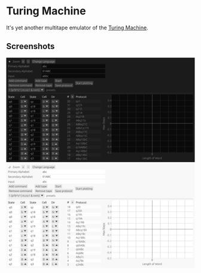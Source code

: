 <!--
SPDX-FileCopyrightText: 2024 k4leg <pOgtq@yandex.com>

SPDX-License-Identifier: CC-BY-SA-4.0
-->

# Turing Machine

It's yet another multitape emulator of the [Turing Machine][turing_machine].

## Screenshots

![Dark theme](static/dark.png)
![Light theme](static/light.png)

[turing_machine]: https://en.wikipedia.org/wiki/Turing_machine
